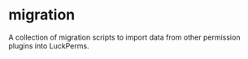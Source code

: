 # migration

A collection of migration scripts to import data from other permission plugins into LuckPerms.
